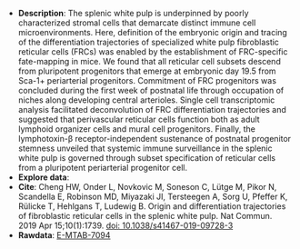 * **Description**:
The splenic white pulp is underpinned by poorly characterized stromal cells that demarcate distinct immune cell microenvironments. Here, definition of the embryonic origin and tracing of the differentiation trajectories of specialized white pulp fibroblastic reticular cells (FRCs) was enabled by the establishment of FRC-specific fate-mapping in mice. We found that all reticular cell subsets descend from pluripotent progenitors that emerge at embryonic day 19.5 from Sca-1+ periarterial progenitors. Commitment of FRC progenitors was concluded during the first week of postnatal life through occupation of niches along developing central arterioles. Single cell transcriptomic analysis facilitated deconvolution of FRC differentiation trajectories and suggested that perivascular reticular cells function both as adult lymphoid organizer cells and mural cell progenitors. Finally, the lymphotoxin-β receptor-independent sustenance of postnatal progenitor stemness unveiled that systemic immune surveillance in the splenic white pulp is governed through subset specification of reticular cells from a pluripotent periarterial progenitor cell.
* **Explore data**: 
* **Cite**: Cheng HW, Onder L, Novkovic M, Soneson C, Lütge M, Pikor N, Scandella E, Robinson MD, Miyazaki JI, Tersteegen A, Sorg U, Pfeffer K, Rülicke T, Hehlgans T, Ludewig B. Origin and differentiation trajectories of fibroblastic reticular cells in the splenic white pulp. Nat Commun. 2019 Apr 15;10(1):1739. [doi: 10.1038/s41467-019-09728-3](https://www.nature.com/articles/s41467-019-09728-3)
* **Rawdata**: [E-MTAB-7094](https://www.ebi.ac.uk/arrayexpress/experiments/E-MTAB-7094/)